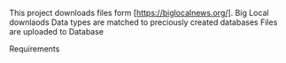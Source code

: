 
This project downloads files form [https://biglocalnews.org/]. Big Local downlaods 
Data types are matched to preciously created databases
Files are uploaded to Database

Requirements